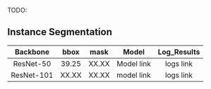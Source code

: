 TODO: 

## Instance Segmentation


|        Backbone         | bbox  | mask  | Model      | Log_Results |
| :---------------------: | :---: | :---: | ---------- | :---------: |
|        ResNet-50        | 39.25 | XX.XX | Model link |  logs link  |
|       ResNet-101        | XX.XX | XX.XX | model link |  logs link  |